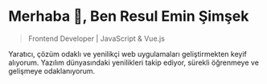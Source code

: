 # Merhaba 👋, Ben Resul Emin Şimşek

> Frontend Developer | JavaScript & Vue.js

Yaratıcı, çözüm odaklı ve yenilikçi web uygulamaları geliştirmekten keyif alıyorum. Yazılım dünyasındaki yenilikleri takip ediyor, sürekli öğrenmeye ve gelişmeye odaklanıyorum.


